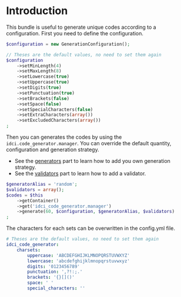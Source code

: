 Introduction
============

This bundle is useful to generate unique codes according to a configuration.
First you need to define the configuration.

```php
$configuration = new GenerationConfiguration();

// Theses are the default values, no need to set them again
$configuration
    ->setMinLength(4)
    ->setMaxLength(8)
    ->setLowercase(true)
    ->setUppercase(true)
    ->setDigits(true)
    ->setPunctuation(true)
    ->setBrackets(false)
    ->setSpace(false)
    ->setSpecialCharacters(false)
    ->setExtraCharacters(array())
    ->setExcludedCharacters(array())
;
```

Then you can generates the codes by using the `idci.code_generator.manager`.
You can override the default quantity, configuration and generation strategy.
 * See the [generators](https://github.com/IDCI-Consulting/CodeGeneratorBundle/blob/master/Resources/doc/generators.md)
part to learn how to add you own generation strategy.
 * See the [validators](https://github.com/IDCI-Consulting/CodeGeneratorBundle/blob/master/Resources/doc/validators.md)
part to learn how to add a validator.

```php
$generatorAlias = 'random';
$validators = array();
$codes = $this
    ->getContainer()
    ->get('idci_code_generator.manager')
    ->generate(60, $configuration, $generatorAlias, $validators)
;
```

The characters for each sets can be overwritten in the config.yml file.

```yml
# Theses are the default values, no need to set them again
idci_code_generator:
    charsets:
        uppercase: 'ABCDEFGHIJKLMNOPQRSTUVWXYZ'
        lowercase: 'abcdefghijklmnopqrstuvwxyz'
        digits: '0123456789'
        punctuation: ',?!:;.'
        brackets: '{}[]()'
        space: ' '
        special_characters: ''
```